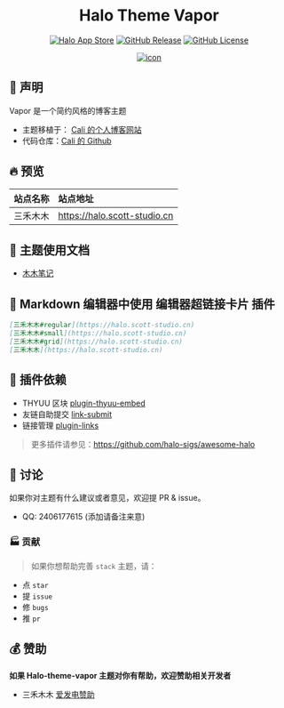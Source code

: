 <div align="center">
    <h1 align="center">Halo Theme Vapor</h1>
    <p align="center" style="text-align: center;">
        <a href="https://www.halo.run/store/apps/app-ot0zaok6?tab=readme"><img alt="Halo App Store" src="https://img.shields.io/badge/Halo-%E5%BA%94%E7%94%A8%E5%B8%82%E5%9C%BA-%230A81F5?style=flat-square&logo=appstore&logoColor=%23fff" /></a>
        <a href="https://github.com/iscottt/halo-theme-vapor/releases"><img alt="GitHub Release" src="https://img.shields.io/github/v/release/iscottt/halo-theme-vapor?style=flat-square&logo=github" /></a>
        <a href="./LICENSE"><img alt="GitHub License" src="https://img.shields.io/github/license/iscottt/halo-theme-vapor?style=flat-square" /></a>
    </p>
    <a href="https://halo.scott-studio.cn" target="_blank" rel="noopener noreferrer">
        <img src="https://github.com/user-attachments/assets/3844b1fe-0967-4dc6-862a-99d0dbaac9df" alt="icon"/>
    </a>
    <br />
</div>

## 🎊 声明

Vapor 是一个简约风格的博客主题

- 主题移植于： <a href="https://cali.so">Cali 的个人博客网站</a>
- 代码仓库：[Cali 的 Github](https://github.com/CaliCastle/cali.so)

## 🔥 预览

| 站点名称 | 站点地址                     |
| :------: | :--------------------------- |
| 三禾木木 | https://halo.scott-studio.cn |

## 📖 主题使用文档

- [木木笔记](http://docs.scott-studio.cn/docs/vapor/guide/)

## 📖 Markdown 编辑器中使用 编辑器超链接卡片 插件

```markdown
[三禾木木#regular](https://halo.scott-studio.cn)
[三禾木木#small](https://halo.scott-studio.cn)
[三禾木木#grid](https://halo.scott-studio.cn)
[三禾木木](https://halo.scott-studio.cn)
```

## 🔌 插件依赖

- THYUU 区块 [plugin-thyuu-embed](https://www.halo.run/store/apps/app-lKYuv)
- 友链自助提交 [link-submit](https://www.halo.run/store/apps/app-glejqzwk)
- 链接管理 [plugin-links](https://www.halo.run/store/apps/app-hfbQg)

> 更多插件请参见：https://github.com/halo-sigs/awesome-halo

## 💬 讨论

如果你对主题有什么建议或者意见，欢迎提 PR & issue。

- QQ: 2406177615 (添加请备注来意)

### 🏭 贡献

> 如果你想帮助完善 `stack` 主题，请：

- 点 `star`
- 提 `issue`
- 修 `bugs`
- 推 `pr`

## 💰 赞助

**如果 Halo-theme-vapor 主题对你有帮助，欢迎赞助相关开发者**

- 三禾木木 [爱发电赞助](https://afdian.com/a/scottstudio)
